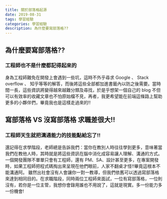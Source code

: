 ```yaml
---
title: 關於部落格起源
date: 2019-08-31
tags: 學習經驗
categories: 學習經驗
description: 為什麼要寫部落格??
---
```

## 為什麼要寫部落格??
### 工程師也不是什麼都記得起來的
<!-- more -->
身為工程師難免在開發上會遇到一些坑，這時不外乎尋求 Google 、 Stack overflow 、 知乎等等的解答，而後將這些全部都加進書籤內以防之後需要。當時間一長，這些資訊將變得越來越難分類及尋找，於是乎想架一個自己的 blog 不但可以有效率的收藏文章也不怕原始檔不見，再者，我更希望能在前端這條路上幫助更多的小夥伴們，畢竟我也是這樣走過來的!!

## 寫部落格 VS 沒寫部落格 求職差很大!!
### 工程師天生就把溝通能力的技能點給忘了!!
還記得在求學階段，老師總是告訴我們：當你在教別人時往往學到更多，意味著當我們在教他人時，其時就是將這些資訊在腦中消化成容易讓人理解、溝通的方式。一個開發團隊不單單只會有工程師，還有 PM、SA、設計甚至更多，在專案開發時，如果工程師把程式碼掏出來呈現在他們眼前，人家不翻桌才怪!!畢竟這根本不能溝通阿。
雖然出社會沒有人會讓你一對一教導，但我們依舊可以透過寫部落格來達到相同目的。在求職階段，同時兩位工程師來面試，一位有寫部落格，一位則沒有，若你是一位主管，我想你會錄用誰也不用說了，這就是現實。多一份能力多一份機會!